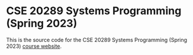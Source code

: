 # CSE 20289 Systems Programming (Spring 2023)

This is the source code for the CSE 20289 Systems Programming (Spring
2023) [course website](http://www3.nd.edu/~pbui/teaching/cse.20289.sp23).
